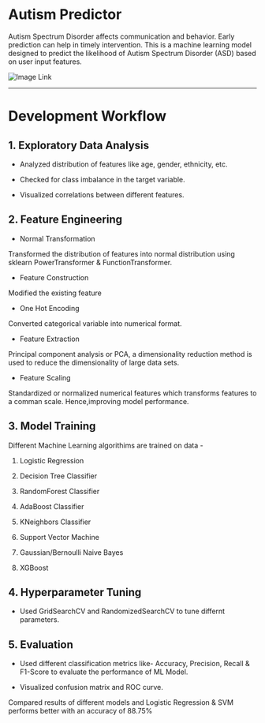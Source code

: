 # Autism Predictor

Autism Spectrum Disorder affects communication and behavior. Early prediction can help in timely intervention. This is a  machine learning model designed to predict the likelihood of Autism Spectrum Disorder (ASD) based on user input features. 




![Image Link](C:\Users\shuch\Desktop\AutismPredictor\autism-7.jpg)


___

# Development Workflow




## 1. Exploratory Data Analysis


- Analyzed distribution of features like age, gender, ethnicity, etc.

- Checked for class imbalance in the target variable.

- Visualized correlations between different features.


## 2. Feature Engineering

- Normal Transformation 

 Transformed the distribution of features into normal distribution using sklearn PowerTransformer & FunctionTransformer.

- Feature Construction

Modified the existing feature

- One Hot Encoding 

Converted categorical variable into numerical format.

- Feature Extraction

Principal component analysis or PCA,  a dimensionality reduction method  is used to reduce the dimensionality of large data sets.

- Feature Scaling

Standardized or normalized numerical features which transforms features to a comman scale. Hence,improving model performance.



## 3. Model Training

Different Machine Learning algorithims are trained on data -

1. Logistic Regression

2. Decision Tree Classifier

3. RandomForest Classifier

4. AdaBoost Classifier

5. KNeighbors Classifier

6. Support Vector Machine

7. Gaussian/Bernoulli Naive Bayes

8. XGBoost


## 4. Hyperparameter Tuning

- Used GridSearchCV and RandomizedSearchCV to tune differnt parameters.

## 5. Evaluation

- Used different classification metrics like- Accuracy, Precision, Recall & F1-Score to evaluate the performance of ML Model.

- Visualized confusion matrix and ROC curve.

Compared results of different models and Logistic Regression & SVM performs better with an accuracy of 88.75%

